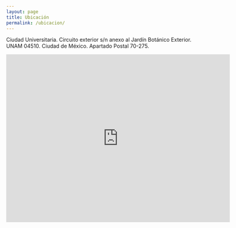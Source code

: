 ```yaml
---
layout: page
title: Ubicación
permalink: /ubicacion/
---
```


Ciudad Universitaria. Circuito exterior s/n anexo al Jardín Botánico Exterior. UNAM 04510. Ciudad de México. Apartado Postal 70-275.

<!-- frame de google maps -->
<iframe src="https://www.google.com/maps/embed?pb=!1m18!1m12!1m3!1d3765.074358575506!2d-99.19412968603031!3d19.32257938694691!2m3!1f0!2f0!3f0!3m2!1i1024!2i768!4f13.1!3m3!1m2!1s0x85cdffe2e8adfce1%3A0x9c3ab1c80685da94!2sLaboratorio+Nacional+de+Ciencias+de+la+Sostenibilidad+(LANCIS)!5e0!3m2!1ses!2smx!4v1501857932594" width="600" height="450" frameborder="0" style="border:0" allowfullscreen></iframe>


<!-- versión de open street maps que no jaló:
<iframe width="625" height="450" frameborder="0" scrolling="no" marginheight="0" marginwidth="0" src="http://www.openstreetmap.org/export/embed.html?bbox=-99.2110061645508%2C19.308612036514525%2C-99.17332649230958%2C19.336029191644073&amp;layer=mapnik&amp;marker=19.32232118910101%2C-99.19216632843018" style="border: 1px solid black"></iframe><br/><small><a href="http://www.openstreetmap.org/?mlat=19.3223&amp;mlon=-99.1922#map=16/19.3223/-99.1922&amp;layers=N">Ver en OpenStreetMap</a></small>
-->
